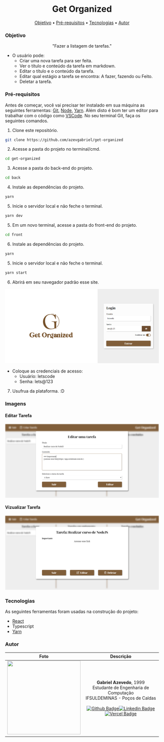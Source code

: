 <h1 align="center">Get Organized</h1>

<p align="center">
 <a href="#Objetivo">Objetivo</a> •
 <a href="#Pré-requisitos">Pré-requisitos</a> • 
 <a href="#Tecnologias">Tecnologias</a> • 
 <a href="#Autor">Autor</a>
</p>


### Objetivo

<p align="center">"Fazer a listagem de tarefas."</p>

  - O usuário pode:
    - Criar uma nova tarefa para ser feita.
    - Ver o título e conteúdo da tarefa em markdown.
    - Editar o título e o conteúdo da tarefa.
    - Editar qual estágio a tarefa se encontra: A fazer, fazendo ou Feito.
    - Deletar a tarefa.


### Pré-requisitos

Antes de começar, você vai precisar ter instalado em sua máquina as seguintes ferramentas:
[Git](https://git-scm.com), [Node](https://nodejs.org/en/), [Yarn](https://yarnpkg.com//).
Além disto é bom ter um editor para trabalhar com o código como [VSCode](https://code.visualstudio.com/).
No seu terminal Git, faça os seguintes comandos.

1. Clone este repositório.
```bash
git clone https://github.com/azevgabriel/get-organized
```

2. Acesse a pasta do projeto no terminal/cmd.
```bash 
cd get-organized
```

3. Acesse a pasta do back-end do projeto.
```bash
cd back
```

4. Instale as dependências do projeto.
```bash
yarn
```

5. Inicie o servidor local e não feche o terminal.
```bash
yarn dev
```

5. Em um novo terminal, acesse a pasta do front-end do projeto.
```bash
cd front
```

6. Instale as dependências do projeto.
```bash
yarn
```

5. Inicie o servidor local e não feche o terminal.
```bash
yarn start
```

6. Abrirá em seu navegador padrão esse site.
<img  src="front/src/assets/login_print.png" widht="100%" />

- Coloque as credenciais de acesso: 
    - Usuário: letscode 
    - Senha: lets@123

7. Usufrua da plataforma. :D

### Imagens

#### Editar Tarefa
<img  src="front/src/assets/edit_print.png" widht="100%" />

#### Vizualizar Tarefa
<img  src="front/src/assets/view_print.png" widht="100%" />

### Tecnologias

As seguintes ferramentas foram usadas na construção do projeto:

- [React](https://pt-br.reactjs.org/)
- Typescript
- [Yarn](https://yarnpkg.com/)

### Autor

Foto   | Descrição
:---: | :---:
<img src="https://github.com/azevgabriel.png" width="240" height="240"/>| <strong>Gabriel Azevedo</strong>, 1999 </br> Estudante de Engenharia de Computação </br>IFSULDEMINAS - Poços de Caldas</br></br>[![Github Badge](https://img.shields.io/badge/-Github-000?style=flat-square&logo=Github&logoColor=white&link=https://github.com/azevgabriel)](https://github.com/azevgabriel)[![Linkedin Badge](https://img.shields.io/badge/-LinkedIn-blue?style=flat-square&logo=Linkedin&logoColor=white&link=https://www.linkedin.com/in/azevgabriel/)](https://www.linkedin.com/in/azevgabriel/)[![Vercel Badge](https://img.shields.io/badge/-Vercel-blueviolet?style=flat-square&logo=Vercel&link=https://https://vercel.com/azevgabriel/)](https://vercel.com/azevgabriel/)

